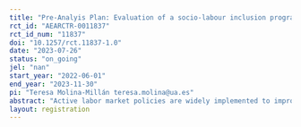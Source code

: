 ```yaml
---
title: "Pre-Analyis Plan: Evaluation of a socio-labour inclusion program of women in vulnerable situations in Castilla La Mancha"
rct_id: "AEARCTR-0011837"
rct_id_num: "11837"
doi: "10.1257/rct.11837-1.0"
date: "2023-07-26"
status: "on_going"
jel: "nan"
start_year: "2022-06-01"
end_year: "2023-11-30"
pi: "Teresa Molina-Millán teresa.molina@ua.es"
abstract: "Active labor market policies are widely implemented to improve labor market outcomes of unemployed individuals. However, empirical evidence suggests the need for innovative policies that do not only focus on greater immediate rates of job acceptances, but also aim to improve intermediate outcomes that can lead to long-term regular employment and greater social inclusion. The proposed experimental study will evaluate the introduction of a multidimensional system approach in the implementation of active labor market policies by Castilla La Mancha. The new approach will assign caseworkers to assess the heterogeneous needs and interests of each individual and then implement personalized itineraries of training and social activities designed to improve their labor market and social inclusion outcomes. The new approach will be offered to a randomly selected group of socioeconomically vulnerable women."
layout: registration
---
```


